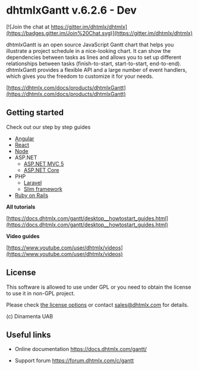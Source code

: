 dhtmlxGantt v.6.2.6 - Dev
=================

[![Join the chat at https://gitter.im/dhtmlx/dhtmlx](https://badges.gitter.im/Join%20Chat.svg)](https://gitter.im/dhtmlx/dhtmlx)

dhtmlxGantt is an open source JavaScript Gantt chart that helps you illustrate a project schedule in a nice-looking chart. It can show the dependencies between tasks as lines and allows you to set up different relationships between tasks (finish-to-start, start-to-start, end-to-end). dhtmlxGantt provides a flexible API and a large number of event handlers, which gives you the freedom to customize it for your needs.

[https://dhtmlx.com/docs/products/dhtmlxGantt](https://dhtmlx.com/docs/products/dhtmlxGantt)

Getting started
----------

Check out our step by step guides

- [Angular](https://dhtmlx.com/blog/dhtmlx-gantt-chart-usage-angularjs-2-framework/)
- [React](https://dhtmlx.com/blog/create-react-gantt-chart-component-dhtmlxgantt/)
- [Node](https://docs.dhtmlx.com/gantt/desktop__howtostart_nodejs.html)
- ASP.NET
	- [ASP.NET MVC 5](https://docs.dhtmlx.com/gantt/desktop__howtostart_dotnet.html)
	- [ASP.NET Core](https://docs.dhtmlx.com/gantt/desktop__howtostart_dotnet_core.html)
- PHP
	- [Laravel](https://docs.dhtmlx.com/gantt/desktop__howtostart_php_laravel.html)
	- [Slim framework](https://docs.dhtmlx.com/gantt/desktop__howtostart_php_laravel.html)
- [Ruby on Rails](https://docs.dhtmlx.com/gantt/desktop__howtostart_ruby.html)

**All tutorials**

[https://docs.dhtmlx.com/gantt/desktop__howtostart_guides.html](https://docs.dhtmlx.com/gantt/desktop__howtostart_guides.html)

**Video guides**

[https://www.youtube.com/user/dhtmlx/videos](https://www.youtube.com/user/dhtmlx/videos)

License
----------

This software is allowed to use under GPL or you need to obtain the license to use it in non-GPL project.

Please check [the license options](https://dhtmlx.com/docs/products/dhtmlxGantt/#licensing) or contact sales@dhtmlx.com for details.

(c) Dinamenta UAB


Useful links
-------------

- Online  documentation
	https://docs.dhtmlx.com/gantt/

- Support forum
	https://forum.dhtmlx.com/c/gantt
